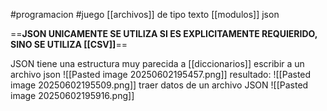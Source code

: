 #programacion #juego 
[[archivos]] de tipo texto
[[modulos]] json

==**JSON UNICAMENTE SE UTILIZA SI ES EXPLICITAMENTE REQUIERIDO, SINO SE UTILIZA [[CSV]]**==

JSON tiene una estructura muy parecida a [[diccionarios]]
escribir a un archivo json
![[Pasted image 20250602195457.png]]
resultado:
![[Pasted image 20250602195509.png]]
traer datos de un archivo JSON
![[Pasted image 20250602195916.png]]

